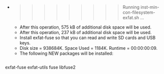 * >>>>>>>>> Running inst-min-con-filesystem-exfat.sh ...
  * After this operation, 575 kB of additional disk space will be used.
  * After this operation, 237 kB of additional disk space will be used.
  * Install exfat-fuse so that you can read and write SD cards and USB keys.
  * Disk size = 938684K. Space Used = 1184K. Runtime = 00:00:00:09.
  * The following NEW packages will be installed:
  ```bash
exfat-fuse exfat-utils fuse libfuse2
  ```
